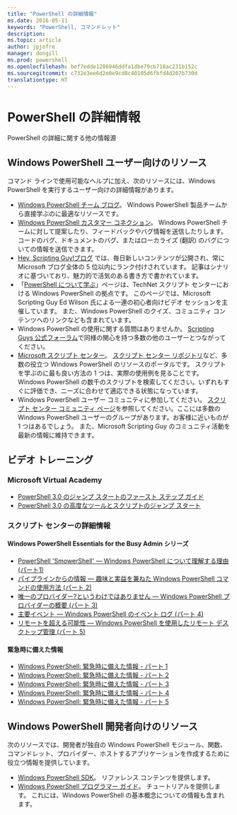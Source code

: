```yaml
---
title: "PowerShell の詳細情報"
ms.date: 2016-05-11
keywords: "PowerShell, コマンドレット"
description: 
ms.topic: article
author: jpjofre
manager: dongill
ms.prod: powershell
ms.openlocfilehash: bef7edde1286946ddfa1dbe79cb718ac231b152c
ms.sourcegitcommit: c732e3ee6d2e0e9cd8c40105d6fbfd4d207b730d
translationtype: HT
---
```

#  <a name="more-powershell-learning"></a>PowerShell の詳細情報

PowerShell の詳細に関する他の情報源  

## <a name="resources-for-windows-powershell-users"></a>Windows PowerShell ユーザー向けのリソース

コマンド ラインで使用可能なヘルプに加え、次のリソースには、Windows PowerShell を実行するユーザー向けの詳細情報があります。

-   [Windows PowerShell チーム ブログ](http://blogs.msdn.com/b/powershell/)。 Windows PowerShell 製品チームから直接学ぶのに最適なリソースです。
-   [Windows PowerShell カスタマー コネクション](http://Connect.Microsoft.com/PowerShell)。 Windows PowerShell チームに対して提案したり、フィードバックやバグ情報を送信したりします。 コードのバグ、ドキュメントのバグ、またはローカライズ (翻訳) のバグについての情報を送信できます。
-   [Hey, Scripting Guy!ブログ](http://www.scriptingguys.com/blog) では、毎日新しいコンテンツが公開され、常に Microsoft ブログ全体の 5 位以内にランク付けされています。 記事はシナリオに基づいており、魅力的で活気のある書き方で書かれています。
-   「[PowerShell について学ぶ](http://www.scriptingguys.com/learnpowershell)」ページは、TechNet スクリプト センターにおける Windows PowerShell の拠点です。 このページでは、Microsoft Scripting Guy Ed Wilson 氏による一連の初心者向けビデオ セッションを主催しています。 また、Windows PowerShell のクイズ、コミュニティ コンテンツへのリンクなども含まれています。
-   Windows PowerShell の使用に関する質問はありませんか。 [Scripting Guys 公式フォーラム](http://social.technet.microsoft.com/forums/itcg/threads/)で同様の関心を持つ多数の他のユーザーとつながってください。
-   [Microsoft スクリプト センター](https://technet.microsoft.com/scriptcenter)。 [スクリプト センター リポジトリ](http://gallery.technet.microsoft.com/scriptcenter/)など、多数の役立つ Windows PowerShell のリソースのポータルです。 スクリプトを学ぶのに最も良い方法の 1 つは、実際の使用例を見ることです。 Windows PowerShell の数千のスクリプトを検索してください。いずれもすぐに評価でき、ニーズに合わせて適応できる状態になっています。
-   Windows PowerShell ユーザー コミュニティに参加してください。 [スクリプト センター コミュニティ ページ](https://technet.microsoft.com/scriptcenter/hh182567.aspx)を参照してください。ここには多数の Windows PowerShell ユーザーのグループがあります。お客様に近いものが 1 つはあるでしょう。 また、Microsoft Scripting Guy のコミュニティ活動を最新の情報に維持できます。

## <a name="video-training"></a>ビデオ トレーニング

###  <a name="microsoft-virtual-academy"></a>Microsoft Virtual Academy
-  [PowerShell 3.0 のジャンプ スタートのファースト ステップ ガイド](https://mva.microsoft.com/en-US/training-courses/getting-started-with-powershell-30-jump-start-8276)
-  [PowerShell 3.0 の高度なツールとスクリプトのジャンプ スタート](https://mva.microsoft.com/en-US/training-courses/advanced-tools-scripting-with-powershell-30-jump-start-8231)

###  <a name="script-center-learn"></a>スクリプト センターの詳細情報
####  <a name="windows-powershell-essentials-for-the-busy-admin-series"></a>Windows PowerShell Essentials for the Busy Admin シリーズ
-  [PowerShell 'SmowerShell' — Windows PowerShell について理解する理由 &#40;パート1&#41;](http://dlbmodigital.microsoft.com/webcasts/wmv/23976_Dnl_L.wmv)
-  [パイプラインからの情報 — 趣味と実益を兼ねた Windows PowerShell コマンドの使用方法 &#40;パート 2&#41;](http://dlbmodigital.microsoft.com/webcasts/wmv/23977_Dnl_L.wmv)
-  [唯一のプロバイダー?というわけではありません — Windows PowerShell プロバイダーの概要 &#40;パート 3&#41;](http://dlbmodigital.microsoft.com/webcasts/wmv/23978_Dnl_L.wmv)
-  [主要イベント — Windows PowerShell のイベント ログ &#40;パート 4&#41;](http://dlbmodigital.microsoft.com/webcasts/wmv/23979_Dnl_L.wmv)
-  [リモートを超える可能性 — Windows PowerShell を使用したリモート デスクトップ管理 &#40;パート 5&#41;](http://dlbmodigital.microsoft.com/webcasts/wmv/23980_Dnl_L.wmv)

#### <a name="learn-it-now-before-its-an-emergency"></a>緊急時に備えた情報
-  [Windows PowerShell: 緊急時に備えた情報 - パート 1](http://dlbmodigital.microsoft.com/webcasts/wmv/1032481530_Dnl_L.wmv)
-  [Windows PowerShell: 緊急時に備えた情報 - パート 2](http://dlbmodigital.microsoft.com/webcasts/wmv/1032481542_Dnl_L.wmv)
-  [Windows PowerShell: 緊急時に備えた情報 - パート 3](http://dlbmodigital.microsoft.com/webcasts/wmv/1032481548_Dnl_L.wmv)
-  [Windows PowerShell: 緊急時に備えた情報 - パート 4](http://dlbmodigital.microsoft.com/webcasts/wmv/1032481552_Dnl_L.wmv)
-  [Windows PowerShell: 緊急時に備えた情報 - パート 5](http://dlbmodigital.microsoft.com/webcasts/wmv/1032481554_Dnl_L.wmv)

## <a name="resources-for-windows-powershell-developers"></a>Windows PowerShell 開発者向けのリソース

次のリソースでは、開発者が独自の Windows PowerShell モジュール、関数、コマンドレット、プロバイダー、ホストするアプリケーションを作成するために役立つ情報を提供しています。

-   [Windows PowerShell SDK](http://go.microsoft.com/fwlink/p/?LinkID=89595)。 リファレンス コンテンツを提供します。
-   [Windows PowerShell プログラマー ガイド](http://go.microsoft.com/fwlink/p/?LinkID=89596)。 チュートリアルを提供します。 これには、Windows PowerShell の基本概念についての情報も含まれます。

